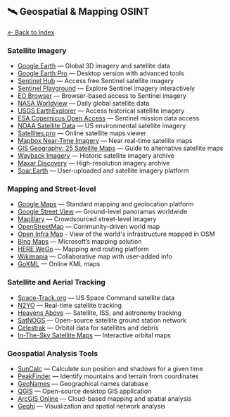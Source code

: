 ## 🛰 Geospatial & Mapping OSINT

[← Back to Index](../README.md)

### Satellite Imagery
- [Google Earth](https://earth.google.com/) — Global 3D imagery and satellite data  
- [Google Earth Pro](https://www.google.com/earth/versions/) — Desktop version with advanced tools  
- [Sentinel Hub](https://www.sentinel-hub.com/) — Access free Sentinel satellite imagery  
- [Sentinel Playground](http://apps.sentinel-hub.com/sentinel-playground) — Explore Sentinel imagery interactively  
- [EO Browser](https://www.sentinel-hub.com/explore/eobrowser/) — Browser-based access to Sentinel imagery  
- [NASA Worldview](https://worldview.earthdata.nasa.gov/) — Daily global satellite data  
- [USGS EarthExplorer](https://earthexplorer.usgs.gov/) — Access historical satellite imagery  
- [ESA Copernicus Open Access](https://scihub.copernicus.eu/) — Sentinel mission data access  
- [NOAA Satellite Data](https://www.nesdis.noaa.gov/) — US environmental satellite imagery  
- [Satellites.pro](https://satellites.pro/) — Online satellite maps viewer  
- [Mapbox Near-Time Imagery](https://www.mapbox.com/bites/00145/#12/-34.0238819/151.0674949) — Near real-time satellite maps  
- [GIS Geography: 25 Satellite Maps](https://gisgeography.com/satellite-maps/) — Guide to alternative satellite maps  
- [Wayback Imagery](http://livingatlas.arcgis.com/wayback/) — Historic satellite imagery archive  
- [Maxar Discovery](https://discover.digitalglobe.com/) — High-resolution imagery archive  
- [Soar.Earth](https://soar.earth/) — User-uploaded and satellite imagery platform  

### Mapping and Street-level
- [Google Maps](https://maps.google.com/) — Standard mapping and geolocation platform  
- [Google Street View](https://www.google.com/streetview/) — Ground-level panoramas worldwide  
- [Mapillary](https://www.mapillary.com/) — Crowdsourced street-level imagery  
- [OpenStreetMap](https://www.openstreetmap.org/) — Community-driven world map
- [Open Infra Map](https://openinframap.org/) - View of the world's infrastructure mapped in OSM  
- [Bing Maps](https://www.bing.com/maps) — Microsoft’s mapping solution  
- [HERE WeGo](https://wego.here.com/) — Mapping and routing platform  
- [Wikimapia](http://wikimapia.org/) — Collaborative map with user-added info  
- [GoKML](http://gokml.net/maps) — Online KML maps  

### Satellite and Aerial Tracking
- [Space-Track.org](https://www.space-track.org/) — US Space Command satellite data  
- [N2YO](https://www.n2yo.com/) — Real-time satellite tracking  
- [Heavens Above](https://heavens-above.com/) — Satellite, ISS, and astronomy tracking  
- [SatNOGS](https://satnogs.org/) — Open-source satellite ground station network  
- [Celestrak](https://celestrak.org/) — Orbital data for satellites and debris  
- [In-The-Sky Satellite Maps](https://in-the-sky.org/satmap_worldmap.php) — Interactive orbital maps  

### Geospatial Analysis Tools
- [SunCalc](https://suncalc.org/) — Calculate sun position and shadows for a given time  
- [PeakFinder](https://www.peakfinder.org/) — Identify mountains and terrain from coordinates  
- [GeoNames](https://www.geonames.org/) — Geographical names database  
- [QGIS](https://qgis.org/) — Open-source desktop GIS application  
- [ArcGIS Online](https://www.arcgis.com/) — Cloud-based mapping and spatial analysis  
- [Gephi](https://gephi.org/) — Visualization and spatial network analysis  
